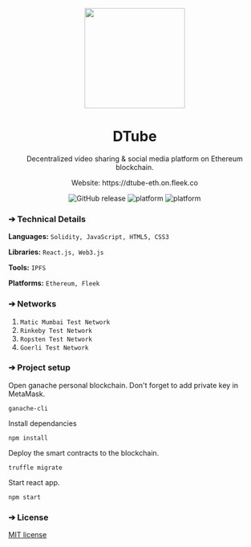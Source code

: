 <p align="center">
  <img align="center" src="https://github.com/AkhileshThite/DTube/blob/main/src/logo.png" width="200" height="200"></img>
</p>

<h1 align="center">DTube</h1>

<p aign="center">
  <p align="center">Decentralized video sharing & social media platform on Ethereum blockchain.</p>
  <p align="center">Website: <a href="https://dtube-eth.on.fleek.co"></a>https://dtube-eth.on.fleek.co</p>
</p>

<div align="center">
  <img src="https://img.shields.io/github/v/release/AkhileshThite/DTube?color=1FC71F" alt="GitHub release" />
  <img src="https://img.shields.io/github/repo-size/akhileshthite/DTube" alt="platform">
  <img src="https://img.shields.io/badge/Platform-Ethereum-purple.svg" alt="platform">
</div>

### ➔ Technical Details
**Languages:**
```Solidity, JavaScript, HTML5, CSS3```

**Libraries:** 
```React.js, Web3.js```

**Tools:** 
```IPFS```

**Platforms:** 
```Ethereum, Fleek```

### ➔ Networks
1. ```Matic Mumbai Test Network```
2. ```Rinkeby Test Network```
3. ```Ropsten Test Network```
4. ```Goerli Test Network```

### ➔ Project setup
Open ganache personal blockchain. Don't forget to add private key in MetaMask.

```ganache-cli```

Install dependancies

```npm install```

Deploy the smart contracts to the blockchain.

```truffle migrate```

Start react app.

```npm start```

### ➔ License
[MIT license](https://github.com/AkhileshThite/DTube/blob/main/LICENSE) 
